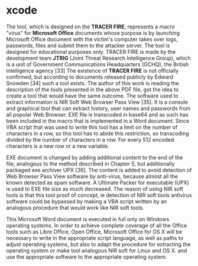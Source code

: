 # xcode
The tool, which is designed on the <b>TRACER FIRE</b>, represents a macro "virus" for <b>Microsoft Office</b> documents whose purpose is by launching Microsoft Office document with the victim's computer takes over logs, passwords, files and submit them to the attacker server. The tool is designed for educational purposes only. TRACER FIRE is made by the development team <b>JTRIG</b> (Joint Threat Research Intelligence Group), which is a unit of Government Communications Headquarters (GCHQ), the British intelligence agency [33] The existence of <b>TRACER FIRE</b> is not officially confirmed, but according to documents released publicly by Edward Snowden [34] such a tool exists. The author of this work is reading the description of the tools presented in the above PDF file, got the idea to create a tool that would have the same outcome. The software used to extract information is NIR Soft Web Browser Pass View [35]. It is a console and graphical tool that can extract history, user names and passwords from all popular Web Browser. EXE file is transcoded in base64 and as such has been included in the macro that is implemented in a Word document. Since VBA script that was used to write this tool has a limit on the number of characters in a row, so this tool has to abide this restriction, so transcoding divided by the number of characters in a row. For every 512 encoded characters is a new row or a new variable.

EXE document is changed by adding additional content to the end of the file, analogous to the method described in Chapter 5, but additionally packaged exe archiver UPX [36]. The content is added to avoid detection of Web Browser Pass View software by anti-virus, because almost all the known detected as spam software. A Ultimate Packer for
executable (UPX) is used to EXE file size as much decreased. The reason of using NIR soft tools is that this tool proof of concept, ie detection of NIR soft tools antivirus software could be bypassed by making a VBA script written by an analogous procedure that would work like NIR soft tools.

This Microsoft Word document is executed in full only on Windows operating systems. In order to achieve complete coverage of all the Office tools such as Libre Office, Open Office, Microsoft Office for OS X will be necessary to write in the appropriate script language, as well as paths to adjust operating systems, but also to adapt the procedure for extracting the operating system or make tool analogous NIR soft for Linux and OS X. and use the appropriate software to the appropriate operating system.
